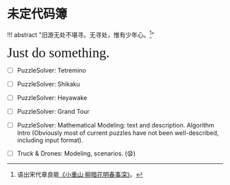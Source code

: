 # 未定代码簿

!!! abstract "旧游无处不堪寻。无寻处，惟有少年心。[^1]"

<font size = 6 face = "SnellRoundHand" >Just do something.</font>

- [ ] PuzzleSolver: Tetremino
- [ ] PuzzleSolver: Shikaku
- [ ] PuzzleSolver: Heyawake
- [ ] PuzzleSolver: Grand Tour
- [ ] PuzzleSolver: Mathematical Modeling: text and description. Algorithm Intro (Obviously most of current puzzles have not been well-described, including input format).
- [ ] Truck & Drones: Modeling, scenarios. (😧)


[^1]: 语出宋代章良能[《小重山·柳暗花明春事深》](https://www.gushici.net/shici/40/56635.html)。